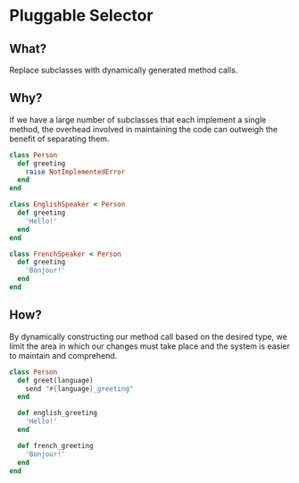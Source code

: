 # Pluggable Selector

## What?

Replace subclasses with dynamically generated method calls.

## Why?

If we have a large number of subclasses that each implement a single method, the overhead involved in maintaining the code can outweigh the benefit of separating them.

```ruby
class Person
  def greeting
    raise NotImplementedError
  end
end

class EnglishSpeaker < Person
  def greeting
    'Hello!'
  end
end

class FrenchSpeaker < Person
  def greeting
    'Bonjour!'
  end
end
```

## How?

By dynamically constructing our method call based on the desired type, we limit the area in which our changes must take place and the system is easier to maintain and comprehend.

```ruby
class Person
  def greet(language)
    send "#{language}_greeting"
  end

  def english_greeting
    'Hello!'
  end

  def french_greeting
    'Bonjour!'
  end
end
```
